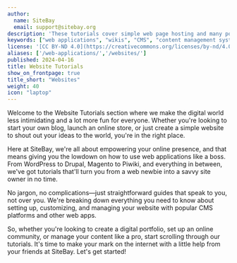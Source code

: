 ```yaml
---
author:
  name: SiteBay
  email: support@sitebay.org
description: 'These tutorials cover simple web page hosting and many popular web applications.'
keywords: ["web applications", "wikis", "CMS", "content management systems", "WordPress", "Drupal", "Magento", "Plone", "Piwiki", "Webmin"]
license: '[CC BY-ND 4.0](https://creativecommons.org/licenses/by-nd/4.0)'
aliases: ['/web-applications/','/websites/']
published: 2024-04-16
title: Website Tutorials
show_on_frontpage: true
title_short: "Websites"
weight: 40
icon: "laptop"
---
```


Welcome to the Website Tutorials section where we make the digital world less intimidating and a lot more fun for everyone. Whether you're looking to start your own blog, launch an online store, or just create a simple website to shout out your ideas to the world, you're in the right place.

Here at SiteBay, we're all about empowering your online presence, and that means giving you the lowdown on how to use web applications like a boss. From WordPress to Drupal, Magento to Piwiki, and everything in between, we've got tutorials that'll turn you from a web newbie into a savvy site owner in no time.

No jargon, no complications—just straightforward guides that speak to you, not over you. We're breaking down everything you need to know about setting up, customizing, and managing your website with popular CMS platforms and other web apps.

So, whether you're looking to create a digital portfolio, set up an online community, or manage your content like a pro, start scrolling through our tutorials. It's time to make your mark on the internet with a little help from your friends at SiteBay. Let's get started!